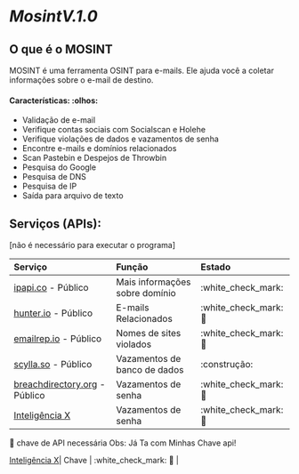 # ***MosintV.1.0***

## O que é o MOSINT

MOSINT é uma ferramenta OSINT para e-mails. Ele ajuda você a coletar informações sobre o e-mail de destino.

#### Características: :olhos:

* Validação de e-mail
* Verifique contas sociais com Socialscan e Holehe
* Verifique violações de dados e vazamentos de senha
* Encontre e-mails e domínios relacionados
* Scan Pastebin e Despejos de Throwbin
* Pesquisa do Google
* Pesquisa de DNS
* Pesquisa de IP
* Saída para arquivo de texto

## Serviços (APIs):

\[não é necessário para executar o programa\]

| Serviço | Função | Estado |
| :--- | :--- | :--- |
| [ipapi.co](https://ipapi.co/) - Público | Mais informações sobre domínio | :white\_check\_mark: |
| [hunter.io](https://hunter.io/) - Público | E-mails Relacionados | :white\_check\_mark: :key: |
| [emailrep.io](https://emailrep.io/) - Público | Nomes de sites violados | :white\_check\_mark: :key: |
| [scylla.so](https://scylla.so/) - Público | Vazamentos de banco de dados | :construção: |
| [breachdirectory.org](https://breachdirectory.org/) - Público | Vazamentos de senha | :white\_check\_mark: :key: |
| [Inteligência X](https://intelx.io/)| Vazamentos de senha | :white\_check\_mark: :key: |

:key: chave de API necessária
Obs: Já Ta com Minhas Chave api!

 [Inteligência X](https://intelx.io/)| Chave | :white\_check\_mark: :key: |
